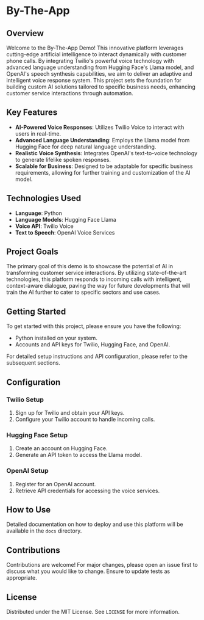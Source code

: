 # By-The-App 

## Overview
Welcome to the By-The-App Demo! This innovative platform leverages cutting-edge artificial intelligence to interact dynamically with customer phone calls. By integrating Twilio's powerful voice technology with advanced language understanding from Hugging Face's Llama model, and OpenAI's speech synthesis capabilities, we aim to deliver an adaptive and intelligent voice response system. This project sets the foundation for building custom AI solutions tailored to specific business needs, enhancing customer service interactions through automation.

## Key Features
- **AI-Powered Voice Responses**: Utilizes Twilio Voice to interact with users in real-time.
- **Advanced Language Understanding**: Employs the Llama model from Hugging Face for deep natural language understanding.
- **Realistic Voice Synthesis**: Integrates OpenAI's text-to-voice technology to generate lifelike spoken responses.
- **Scalable for Business**: Designed to be adaptable for specific business requirements, allowing for further training and customization of the AI model.

## Technologies Used
- **Language**: Python
- **Language Models**: Hugging Face Llama
- **Voice API**: Twilio Voice
- **Text to Speech**: OpenAI Voice Services

## Project Goals
The primary goal of this demo is to showcase the potential of AI in transforming customer service interactions. By utilizing state-of-the-art technologies, this platform responds to incoming calls with intelligent, context-aware dialogue, paving the way for future developments that will train the AI further to cater to specific sectors and use cases.

## Getting Started
To get started with this project, please ensure you have the following:
- Python installed on your system.
- Accounts and API keys for Twilio, Hugging Face, and OpenAI.

For detailed setup instructions and API configuration, please refer to the subsequent sections.

## Configuration
### Twilio Setup
1. Sign up for Twilio and obtain your API keys.
2. Configure your Twilio account to handle incoming calls.

### Hugging Face Setup
1. Create an account on Hugging Face.
2. Generate an API token to access the Llama model.

### OpenAI Setup
1. Register for an OpenAI account.
2. Retrieve API credentials for accessing the voice services.

## How to Use
Detailed documentation on how to deploy and use this platform will be available in the `docs` directory.

## Contributions
Contributions are welcome! For major changes, please open an issue first to discuss what you would like to change. Ensure to update tests as appropriate.

## License
Distributed under the MIT License. See `LICENSE` for more information.

